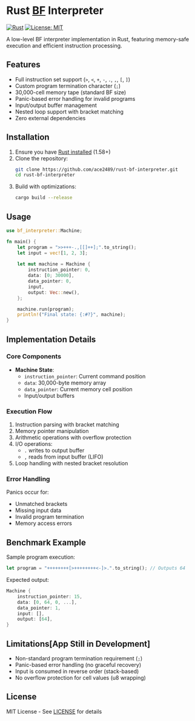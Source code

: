 # Rust [BF](https://en.wikipedia.org/wiki/Brainfuck) Interpreter

[![Rust](https://img.shields.io/badge/Rust-1.58%2B-blue?logo=rust)](https://www.rust-lang.org/)
[![License: MIT](https://img.shields.io/badge/License-MIT-yellow.svg)](https://opensource.org/licenses/MIT)

A low-level BF interpreter implementation in Rust, featuring memory-safe execution and efficient instruction processing.

## Features

- Full instruction set support (`>`, `<`, `+`, `-`, `.`, `,`, `[`, `]`)
- Custom program termination character (`;`)
- 30,000-cell memory tape (standard BF size)
- Panic-based error handling for invalid programs
- Input/output buffer management
- Nested loop support with bracket matching
- Zero external dependencies

## Installation

1. Ensure you have [Rust installed](https://www.rust-lang.org/tools/install) (1.58+)
2. Clone the repository:
   ```bash
   git clone https://github.com/ace2489/rust-bf-interpreter.git
   cd rust-bf-interpreter
   ```
3. Build with optimizations:
   ```bash
   cargo build --release
   ```

## Usage

```rust
use bf_interpreter::Machine;

fn main() {
    let program = ">>+++-.,[[]++];".to_string();
    let input = vec![1, 2, 3];
    
    let mut machine = Machine {
        instruction_pointer: 0,
        data: [0; 30000],
        data_pointer: 0,
        input,
        output: Vec::new(),
    };

    machine.run(program);
    println!("Final state: {:#?}", machine);
}
```

## Implementation Details

### Core Components

- **Machine State**:
  - `instruction_pointer`: Current command position
  - `data`: 30,000-byte memory array
  - `data_pointer`: Current memory cell position
  - Input/output buffers

### Execution Flow

1. Instruction parsing with bracket matching
2. Memory pointer manipulation
3. Arithmetic operations with overflow protection
4. I/O operations:
   - `.` writes to output buffer
   - `,` reads from input buffer (LIFO)
5. Loop handling with nested bracket resolution

### Error Handling

Panics occur for:
- Unmatched brackets
- Missing input data
- Invalid program termination
- Memory access errors

## Benchmark Example

Sample program execution:
```rust
let program = "++++++++[>++++++++<-]>.".to_string(); // Outputs 64
```

Expected output:
```rust
Machine {
    instruction_pointer: 15,
    data: [0, 64, 0, ...],
    data_pointer: 1,
    input: [],
    output: [64],
}
```

## Limitations[App Still in Development]

- Non-standard program termination requirement (`;`)
- Panic-based error handling (no graceful recovery)
- Input is consumed in reverse order (stack-based)
- No overflow protection for cell values (u8 wrapping)

## License

MIT License - See [LICENSE](LICENSE) for details
